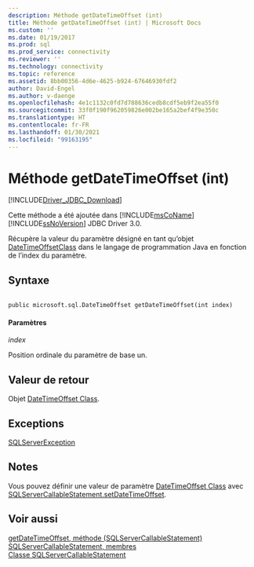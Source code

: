 ```yaml
---
description: Méthode getDateTimeOffset (int)
title: Méthode getDateTimeOffset (int) | Microsoft Docs
ms.custom: ''
ms.date: 01/19/2017
ms.prod: sql
ms.prod_service: connectivity
ms.reviewer: ''
ms.technology: connectivity
ms.topic: reference
ms.assetid: 8bb00356-4d6e-4625-b924-67646930fdf2
author: David-Engel
ms.author: v-daenge
ms.openlocfilehash: 4e1c1132c0fd7d788636cedb8cdf5eb9f2ea55f0
ms.sourcegitcommit: 33f0f190f962059826e002be165a2bef4f9e350c
ms.translationtype: HT
ms.contentlocale: fr-FR
ms.lasthandoff: 01/30/2021
ms.locfileid: "99163195"
---
```

# <a name="getdatetimeoffset-method-int"></a>Méthode getDateTimeOffset (int)
[!INCLUDE[Driver_JDBC_Download](../../../includes/driver_jdbc_download.md)]

  Cette méthode a été ajoutée dans [!INCLUDE[msCoName](../../../includes/msconame_md.md)] [!INCLUDE[ssNoVersion](../../../includes/ssnoversion-md.md)] JDBC Driver 3.0.  
  
 Récupère la valeur du paramètre désigné en tant qu’objet [DateTimeOffsetClass](../../../connect/jdbc/reference/datetimeoffset-class.md) dans le langage de programmation Java en fonction de l’index du paramètre.  
  
## <a name="syntax"></a>Syntaxe  
  
```  
  
public microsoft.sql.DateTimeOffset getDateTimeOffset(int index)  
```  
  
#### <a name="parameters"></a>Paramètres  
 *index*  
  
 Position ordinale du paramètre de base un.  
  
## <a name="return-value"></a>Valeur de retour  
 Objet [DateTimeOffset Class](../../../connect/jdbc/reference/datetimeoffset-class.md).  
  
## <a name="exceptions"></a>Exceptions  
 [SQLServerException](../../../connect/jdbc/reference/sqlserverexception-class.md)  
  
## <a name="remarks"></a>Notes  
 Vous pouvez définir une valeur de paramètre [DateTimeOffset Class](../../../connect/jdbc/reference/datetimeoffset-class.md) avec [SQLServerCallableStatement.setDateTimeOffset](../../../connect/jdbc/reference/setdatetimeoffset-method-sqlservercallablestatement.md).  
  
## <a name="see-also"></a>Voir aussi  
 [getDateTimeOffset, méthode &#40;SQLServerCallableStatement&#41;](../../../connect/jdbc/reference/getdatetimeoffset-method-sqlservercallablestatement.md)   
 [SQLServerCallableStatement, membres](../../../connect/jdbc/reference/sqlservercallablestatement-members.md)   
 [Classe SQLServerCallableStatement](../../../connect/jdbc/reference/sqlservercallablestatement-class.md)  
  
  
